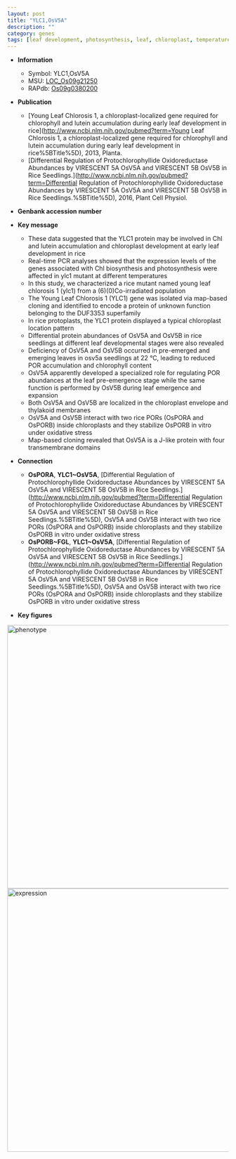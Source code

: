 ```yaml
---
layout: post
title: "YLC1,OsV5A"
description: ""
category: genes
tags: [leaf development, photosynthesis, leaf, chloroplast, temperature, seedlings, oxidative stress, map-based cloning, oxidative, stress]
---
```


* **Information**  
    + Symbol: YLC1,OsV5A  
    + MSU: [LOC_Os09g21250](http://rice.plantbiology.msu.edu/cgi-bin/ORF_infopage.cgi?orf=LOC_Os09g21250)  
    + RAPdb: [Os09g0380200](http://rapdb.dna.affrc.go.jp/viewer/gbrowse_details/irgsp1?name=Os09g0380200)  

* **Publication**  
    + [Young Leaf Chlorosis 1, a chloroplast-localized gene required for chlorophyll and lutein accumulation during early leaf development in rice](http://www.ncbi.nlm.nih.gov/pubmed?term=Young Leaf Chlorosis 1, a chloroplast-localized gene required for chlorophyll and lutein accumulation during early leaf development in rice%5BTitle%5D), 2013, Planta.
    + [Differential Regulation of Protochlorophyllide Oxidoreductase Abundances by VIRESCENT 5A OsV5A and VIRESCENT 5B OsV5B in Rice Seedlings.](http://www.ncbi.nlm.nih.gov/pubmed?term=Differential Regulation of Protochlorophyllide Oxidoreductase Abundances by VIRESCENT 5A OsV5A and VIRESCENT 5B OsV5B in Rice Seedlings.%5BTitle%5D), 2016, Plant Cell Physiol.

* **Genbank accession number**  

* **Key message**  
    + These data suggested that the YLC1 protein may be involved in Chl and lutein accumulation and chloroplast development at early leaf development in rice
    + Real-time PCR analyses showed that the expression levels of the genes associated with Chl biosynthesis and photosynthesis were affected in ylc1 mutant at different temperatures
    + In this study, we characterized a rice mutant named young leaf chlorosis 1 (ylc1) from a (6)(0)Co-irradiated population
    + The Young Leaf Chlorosis 1 (YLC1) gene was isolated via map-based cloning and identified to encode a protein of unknown function belonging to the DUF3353 superfamily
    + In rice protoplasts, the YLC1 protein displayed a typical chloroplast location pattern
    + Differential protein abundances of OsV5A and OsV5B in rice seedlings at different leaf developmental stages were also revealed
    + Deficiency of OsV5A and OsV5B occurred in pre-emerged and emerging leaves in osv5a seedlings at 22 °C, leading to reduced POR accumulation and chlorophyll content
    + OsV5A apparently developed a specialized role for regulating POR abundances at the leaf pre-emergence stage while the same function is performed by OsV5B during leaf emergence and expansion
    + Both OsV5A and OsV5B are localized in the chloroplast envelope and thylakoid membranes
    + OsV5A and OsV5B interact with two rice PORs (OsPORA and OsPORB) inside chloroplasts and they stabilize OsPORB in vitro under oxidative stress
    + Map-based cloning revealed that OsV5A is a J-like protein with four transmembrane domains

* **Connection**  
    + __OsPORA__, __YLC1~OsV5A__, [Differential Regulation of Protochlorophyllide Oxidoreductase Abundances by VIRESCENT 5A OsV5A and VIRESCENT 5B OsV5B in Rice Seedlings.](http://www.ncbi.nlm.nih.gov/pubmed?term=Differential Regulation of Protochlorophyllide Oxidoreductase Abundances by VIRESCENT 5A OsV5A and VIRESCENT 5B OsV5B in Rice Seedlings.%5BTitle%5D),  OsV5A and OsV5B interact with two rice PORs (OsPORA and OsPORB) inside chloroplasts and they stabilize OsPORB in vitro under oxidative stress
    + __OsPORB~FGL__, __YLC1~OsV5A__, [Differential Regulation of Protochlorophyllide Oxidoreductase Abundances by VIRESCENT 5A OsV5A and VIRESCENT 5B OsV5B in Rice Seedlings.](http://www.ncbi.nlm.nih.gov/pubmed?term=Differential Regulation of Protochlorophyllide Oxidoreductase Abundances by VIRESCENT 5A OsV5A and VIRESCENT 5B OsV5B in Rice Seedlings.%5BTitle%5D),  OsV5A and OsV5B interact with two rice PORs (OsPORA and OsPORB) inside chloroplasts and they stabilize OsPORB in vitro under oxidative stress

* **Key figures**  
<img src="http://ricencode.github.io/images/YLC1.pheno.png" alt="phenotype"  style="width: 600px;"/>

<img src="http://ricencode.github.io/images/YLC1.exp.png" alt="expression"  style="width: 600px;"/>


